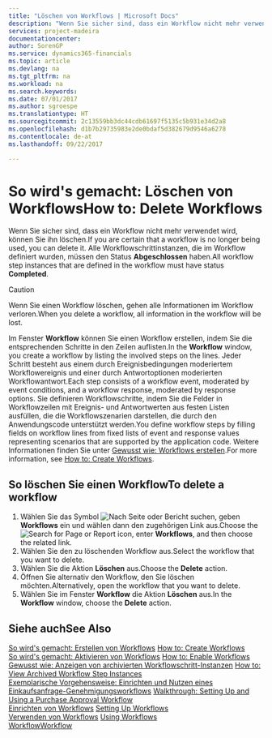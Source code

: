 ```yaml
---
title: "Löschen von Workflows | Microsoft Docs"
description: "Wenn Sie sicher sind, dass ein Workflow nicht mehr verwendet wird, können Sie ihn löschen. Alle Workflowschrittinstanzen, die im Workflow definiert wurden, müssen den Status **Abgeschlossen** haben."
services: project-madeira
documentationcenter: 
author: SorenGP
ms.service: dynamics365-financials
ms.topic: article
ms.devlang: na
ms.tgt_pltfrm: na
ms.workload: na
ms.search.keywords: 
ms.date: 07/01/2017
ms.author: sgroespe
ms.translationtype: HT
ms.sourcegitcommit: 2c13559bb3dc44cdb61697f5135c5b931e34d2a8
ms.openlocfilehash: d1b7b29735983e2de0bdaf5d382679d9546a6278
ms.contentlocale: de-at
ms.lasthandoff: 09/22/2017

---
```

# <a name="how-to-delete-workflows"></a><span data-ttu-id="b38b9-104">So wird's gemacht: Löschen von Workflows</span><span class="sxs-lookup"><span data-stu-id="b38b9-104">How to: Delete Workflows</span></span>
<span data-ttu-id="b38b9-105">Wenn Sie sicher sind, dass ein Workflow nicht mehr verwendet wird, können Sie ihn löschen.</span><span class="sxs-lookup"><span data-stu-id="b38b9-105">If you are certain that a workflow is no longer being used, you can delete it.</span></span> <span data-ttu-id="b38b9-106">Alle Workflowschrittinstanzen, die im Workflow definiert wurden, müssen den Status **Abgeschlossen** haben.</span><span class="sxs-lookup"><span data-stu-id="b38b9-106">All workflow step instances that are defined in the workflow must have status **Completed**.</span></span>  

> [!CAUTION]  
>  <span data-ttu-id="b38b9-107">Wenn Sie einen Workflow löschen, gehen alle Informationen im Workflow verloren.</span><span class="sxs-lookup"><span data-stu-id="b38b9-107">When you delete a workflow, all information in the workflow will be lost.</span></span>  

 <span data-ttu-id="b38b9-108">Im Fenster **Workflow** können Sie einen Workflow erstellen, indem Sie die entsprechenden Schritte in den Zeilen auflisten.</span><span class="sxs-lookup"><span data-stu-id="b38b9-108">In the **Workflow** window, you create a workflow by listing the involved steps on the lines.</span></span> <span data-ttu-id="b38b9-109">Jeder Schritt besteht aus einem durch Ereignisbedingungen moderiertem Workflowereignis und einer durch Antwortoptionen moderierten Workflowantwort.</span><span class="sxs-lookup"><span data-stu-id="b38b9-109">Each step consists of a workflow event, moderated by event conditions, and a workflow response, moderated by response options.</span></span> <span data-ttu-id="b38b9-110">Sie definieren Workflowschritte, indem Sie die Felder in Workflowzeilen mit Ereignis- und Antwortwerten aus festen Listen ausfüllen, die die Workflowszenarien darstellen, die durch den Anwendungscode unterstützt werden.</span><span class="sxs-lookup"><span data-stu-id="b38b9-110">You define workflow steps by filling fields on workflow lines from fixed lists of event and response values representing scenarios that are supported by the application code.</span></span> <span data-ttu-id="b38b9-111">Weitere Informationen finden Sie unter [Gewusst wie: Workflows erstellen](across-how-to-create-workflows.md).</span><span class="sxs-lookup"><span data-stu-id="b38b9-111">For more information, see [How to: Create Workflows](across-how-to-create-workflows.md).</span></span>  

## <a name="to-delete-a-workflow"></a><span data-ttu-id="b38b9-112">So löschen Sie einen Workflow</span><span class="sxs-lookup"><span data-stu-id="b38b9-112">To delete a workflow</span></span>  
1.  <span data-ttu-id="b38b9-113">Wählen Sie das Symbol ![Nach Seite oder Bericht suchen](media/ui-search/search_small.png "Symbol Nach Seite oder Bericht suchen"), geben **Workflows** ein und wählen dann den zugehörigen Link aus.</span><span class="sxs-lookup"><span data-stu-id="b38b9-113">Choose the ![Search for Page or Report](media/ui-search/search_small.png "Search for Page or Report icon") icon, enter **Workflows**, and then choose the related link.</span></span>  
2.  <span data-ttu-id="b38b9-114">Wählen Sie den zu löschenden Workflow aus.</span><span class="sxs-lookup"><span data-stu-id="b38b9-114">Select the workflow that you want to delete.</span></span>  
3.  <span data-ttu-id="b38b9-115">Wählen Sie die Aktion **Löschen** aus.</span><span class="sxs-lookup"><span data-stu-id="b38b9-115">Choose the **Delete** action.</span></span>  
4.  <span data-ttu-id="b38b9-116">Öffnen Sie alternativ den Workflow, den Sie löschen möchten.</span><span class="sxs-lookup"><span data-stu-id="b38b9-116">Alternatively, open the workflow that you want to delete.</span></span>  
5.  <span data-ttu-id="b38b9-117">Wählen Sie im Fenster **Workflow** die Aktion **Löschen** aus.</span><span class="sxs-lookup"><span data-stu-id="b38b9-117">In the **Workflow** window, choose the **Delete** action.</span></span>  

## <a name="see-also"></a><span data-ttu-id="b38b9-118">Siehe auch</span><span class="sxs-lookup"><span data-stu-id="b38b9-118">See Also</span></span>  
 <span data-ttu-id="b38b9-119">[So wird's gemacht: Erstellen von Workflows](across-how-to-create-workflows.md) </span><span class="sxs-lookup"><span data-stu-id="b38b9-119">[How to: Create Workflows](across-how-to-create-workflows.md) </span></span>  
 <span data-ttu-id="b38b9-120">[So wird's gemacht: Aktivieren von Workflows](across-how-to-enable-workflows.md) </span><span class="sxs-lookup"><span data-stu-id="b38b9-120">[How to: Enable Workflows](across-how-to-enable-workflows.md) </span></span>  
 <span data-ttu-id="b38b9-121">[Gewusst wie: Anzeigen von archivierten Workflowschritt-Instanzen](across-how-to-view-archived-workflow-step-instances.md) </span><span class="sxs-lookup"><span data-stu-id="b38b9-121">[How to: View Archived Workflow Step Instances](across-how-to-view-archived-workflow-step-instances.md) </span></span>  
 <span data-ttu-id="b38b9-122">[Exemplarische Vorgehensweise: Einrichten und Nutzen eines Einkaufsanfrage-Genehmigungsworkflows](walkthrough-setting-up-and-using-a-purchase-approval-workflow.md) </span><span class="sxs-lookup"><span data-stu-id="b38b9-122">[Walkthrough: Setting Up and Using a Purchase Approval Workflow](walkthrough-setting-up-and-using-a-purchase-approval-workflow.md) </span></span>  
 <span data-ttu-id="b38b9-123">[Einrichten von Workflows](across-set-up-workflows.md) </span><span class="sxs-lookup"><span data-stu-id="b38b9-123">[Setting Up Workflows](across-set-up-workflows.md) </span></span>  
 <span data-ttu-id="b38b9-124">[Verwenden von Workflows](across-use-workflows.md) </span><span class="sxs-lookup"><span data-stu-id="b38b9-124">[Using Workflows](across-use-workflows.md) </span></span>  
 [<span data-ttu-id="b38b9-125">Workflow</span><span class="sxs-lookup"><span data-stu-id="b38b9-125">Workflow</span></span>](across-workflow.md)   


